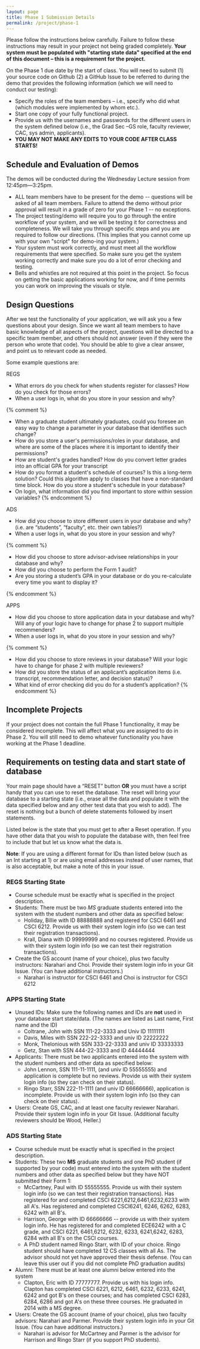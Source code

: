```yaml
---
layout: page
title: Phase 1 Submission Details
permalink: /project/phase-1
---
```


Please follow the instructions below carefully. Failure to follow these instructions may result in your project not being graded completely. **Your system must be populated with "starting state data" specified at the end of this document – this is a requirement for the project.**

On the Phase 1 due date by the start of class. You will need to submit (1) your source code on Github (2) a GitHub Issue to be referred to during the demo that provides the following information (which we will need to conduct our testing): 
  - Specify the roles of the team members – i.e.,  specify who did what (which modules were implemented by whom etc.). 
  - Start one copy of your fully functional project. 
  - Provide us with the usernames and passwords for the different users in the system defined below (i.e., the Grad Sec –GS  role, faculty reviewer, CAC, sys admin, applicants).  
  - **YOU MAY NOT MAKE ANY EDITS TO YOUR CODE AFTER CLASS STARTS!**

## Schedule and Evaluation of Demos
The demos will be conducted during the Wednesday Lecture session from 12:45pm—3:25pm. 
  <!-- - Each team will be assigned a time slot (and an evaluator)– your team must be ready with your main webpage open and running. You should join the class Zoom and enter your group's breakout room 10 minutes before your start time. IF the previous team demo is running significantly beyond its scheduled time, we will notify you on slack and/or email. -->
  - ALL team members have to be present for the demo -- questions will be asked of all team members. Failure to attend the demo without prior approval will result in a grade of zero for your Phase 1 -- no exceptions.
  - The project testing/demo will require you to go through the entire workflow of your system, and we will be testing it for correctness and completeness. We will take you through specific steps and you are required to follow our directions. (This implies that you cannot come up with your own "script" for demo-ing your system.)
  - Your system must work correctly, and must meet all the workflow requirements that were specified. So make sure you get the system working correctly and make sure you do a lot of error checking and testing.
  - Bells and whistles are not required at this point in the project. So focus on getting the basic applications working for now, and if time permits you can work on improving the visuals or style. 

## Design Questions
After we test the functionality of your application, we will ask you a few questions about your design. Since we want all team members to have basic knowledge of all aspects of the project, questions will be directed to a specific team member, and others should not answer (even if they were the person who wrote that code). You should be able to give a clear answer, and point us to relevant code as needed.

Some example questions are:

REGS
  - What errors do you check for when students register for classes? How do you check for those errors?
  - When a user logs in, what do you store in your session and why?

{% comment %}
  - When a graduate student ultimately graduates, could you foresee an easy way to change a parameter in your database that identifies such change?
  - How do you store a user's permissions/roles in your database, and where are some of the places where it is important to identify their permissions?
  - How are student's grades handled? How do you convert letter grades into an official GPA for your transcript
  - How do you format a student's schedule of courses? Is this a long-term solution? Could this algorithm apply to classes that have a non-standard time block. How do you store a student's schedule in your database?
  - On login, what information did you find important to store within session variables?
{% endcomment %}

ADS
 - How did you choose to store different users in your database and why? (i.e. are “students”, “faculty”, etc. their own tables?)
 - When a user logs in, what do you store in your session and why?

{% comment %}
 - How did you choose to store advisor-advisee relationships in your database and why?
 - How did you choose to perform the Form 1 audit?
 - Are you storing a student’s GPA in your database or do you re-calculate every time you want to display it?

{% endcomment %}

APPS
 - How did you choose to store application data in your database and why? Will any of your logic have to change for phase 2 to support multiple recommenders?
 - When a user logs in, what do you store in your session and why?

{% comment %}
 - How did you choose to store reviews in your database? Will your logic have to change for phase 2 with multiple reviewers?
 - How did you store the status of an applicant’s application items (i.e. transcript, recommendation letter, and decision status)?
 - What kind of error checking did you do for a student’s application?
{% endcomment %}

## Incomplete Projects
If your project does not contain the full Phase 1 functionality, it may be considered incomplete. This will affect what you are assigned to do in Phase 2. You will still need to demo whatever functionality you have working at the Phase 1 deadline.

## Requirements on testing data and start state of database
Your main page should have a “RESET” button **OR** you must have a script handy that you can use to reset the database. The reset will bring your database to a starting state (i.e., erase all the data and populate it with the data specified below and any other test data that you wish to add). The reset is nothing but a bunch of delete statements followed by insert statements.

Listed below is the state that you must get to after a Reset operation. If you have other data that you wish to populate the database with, then feel free to include that but let us know what the data is.

**Note**: If you are using a different format for IDs than listed below (such as an Int starting at 1) or are using email addresses instead of user names, that is also acceptable, but make a note of this in your issue.


### REGS Starting State

  - Course schedule must be exactly what is specified in the project description.
  - Students:  There must be two *MS*  graduate students entered into the system with the student numbers and other data as specified below:
    - Holiday, Billie with ID 88888888 and registered for CSCI 6461 and CSCI 6212. Provide us with their system login info (so we can test their registration transactions).
    - Krall, Diana with ID 99999999 and no courses registered.  Provide us with their system login info (so we can test their registration transactions).  
  - Create the GS account (name of your choice), plus two faculty instructors: Narahari and Choi.  Provide their system login info in your Git Issue.  (You can have additional instructors.)
    - Narahari is instructor for CSCI 6461 and Choi is instructor for CSCI 6212

### APPS Starting State

  - Unused IDs: Make sure the following names and IDs are **not** used in your database start state/data. (The names are listed as Last name, First name and the ID)
    - Coltrane, John  with SSN 111-22-3333 and Univ ID  11111111
    - Davis, Miles  with SSN 222-22-3333 and univ ID 22222222
    - Monk, Thelonious with SSN 333-22-3333 and univ ID 33333333
    - Getz, Stan  with SSN 444-22-3333 and ID 44444444
  - Applicants:  There must be two applicants entered into the system with the student numbers and other data as specified below:
    - John Lennon, SSN 111-11-1111, (and univ ID 55555555) and application is complete but no reviews. Provide us with their system login info (so they can check on their status).
    - Ringo Starr, SSN 222-11-1111 (and univ ID 66666666), application is incomplete. Provide us with their system login info (so they can check on their status).
  - Users: Create GS, CAC, and at least one faculty reviewer Narahari. Provide their system login info in your Git Issue.  (Additional faculty reviewers should be Wood, Heller.)

### ADS Starting State

  - Course schedule must be exactly what is specified in the project description.
  - Students:  These two **MS** graduate students and one PhD student (if supported by your code) must entered into the system with the student numbers and other data as specified below but they have NOT submitted their Form 1:
    - McCartney, Paul with ID 55555555. Provide us with their system login info (so we can test their registration transactions). Has registered for and completed CSCI 6221,6212,6461,6232,6233 with all A's. Has registered and completed CSCI6241, 6246, 6262, 6283, 6242 with all B's.
    - Harrison, George with ID 66666666  -- provide us with their system login info.  He has registered for and completed ECE6242 with a C grade, and CSCI 6221, 6461,6212, 6232, 6233, 6241,6242, 6283, 6284 with all B's on the CSCI courses.
    - A PhD student named Ringo Starr, with ID of your choice. Ringo student should have completed 12 CS classes with all As. The advisor should not yet have approved their thesis defense. (You can leave this user out if you did not complete PhD graduation audits)
  - Alumni: There must be at least one alumni below entered into the system
    - Clapton, Eric with ID 77777777. Provide us with his login info. Clapton has completed CSCI 6221, 6212, 6461, 6232, 6233, 6241, 6242 and got B's on these courses; and has completed CSCI 6283, 6284, 6286 and got A's on these three courses. He graduated in 2014 with a MS degree.
  - Users: Create the GS account (name of your choice), plus two faculty advisors: Narahari and Parmer.  Provide their system login info in your Git Issue.  (You can have additional instructors.)
    - Narahari is advisor for McCartney and Parmer is the advisor for Harrison and Ringo Starr (if you support PhD students).
